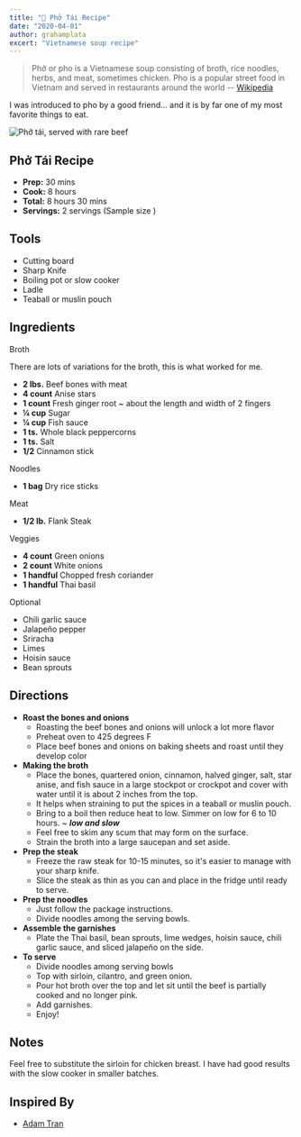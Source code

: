 ```yaml
---
title: "🍜 Phở Tái Recipe"
date: "2020-04-01"
author: grahamplata
excert: "Vietnamese soup recipe"
---
```


> Phở or pho is a Vietnamese soup consisting of broth, rice noodles, herbs, and meat, sometimes chicken. Pho is a popular street food in Vietnam and served in restaurants around the world -- [Wikipedia](https://en.wikipedia.org/wiki/Pho)

I was introduced to pho by a good friend... and it is by far one of my most favorite things to eat.

![Phở tái, served with rare beef](https://external-content.duckduckgo.com/iu/?u=https%3A%2F%2Fnhahanghaisanphiyen.com%2Fwp-content%2Fuploads%2F2018%2F11%2Fpho-tai-nam.jpg&f=1&nofb=1)

## Phở Tái Recipe

- **Prep:** 30 mins
- **Cook:** 8 hours
- **Total:** 8 hours 30 mins
- **Servings:** 2 servings (Sample size )

## Tools

- Cutting board
- Sharp Knife
- Boiling pot or slow cooker
- Ladle
- Teaball or muslin pouch

## Ingredients

Broth

There are lots of variations for the broth, this is what worked for me.

- **2 lbs.** Beef bones with meat
- **4 count** Anise stars
- **1 count** Fresh ginger root ~ about the length and width of 2 fingers
- **¼ cup** Sugar
- **¼ cup** Fish sauce
- **1 ts.** Whole black peppercorns
- **1 ts.** Salt
- **1/2** Cinnamon stick

Noodles

- **1 bag** Dry rice sticks

Meat

- **1/2 lb.** Flank Steak

Veggies

- **4 count** Green onions
- **2 count** White onions
- **1 handful** Chopped fresh coriander
- **1 handful** Thai basil

Optional

- Chili garlic sauce
- Jalapeño pepper
- Sriracha
- Limes
- Hoisin sauce
- Bean sprouts

## Directions

- **Roast the bones and onions**
  - Roasting the beef bones and onions will unlock a lot more flavor
  - Preheat oven to 425 degrees F
  - Place beef bones and onions on baking sheets and roast until they develop color
- **Making the broth**
  - Place the bones, quartered onion, cinnamon, halved ginger, salt, star anise, and fish sauce in a large stockpot or crockpot and cover with water until it is about 2 inches from the top.
  - It helps when straining to put the spices in a teaball or muslin pouch.
  - Bring to a boil then reduce heat to low. Simmer on low for 6 to 10 hours. ~ **_low and slow_**
  - Feel free to skim any scum that may form on the surface.
  - Strain the broth into a large saucepan and set aside.
- **Prep the steak**
  - Freeze the raw steak for 10-15 minutes, so it's easier to manage with your sharp knife.
  - Slice the steak as thin as you can and place in the fridge until ready to serve.
- **Prep the noodles**
  - Just follow the package instructions.
  - Divide noodles among the serving bowls.
- **Assemble the garnishes**
  - Plate the Thai basil, bean sprouts, lime wedges, hoisin sauce, chili garlic sauce, and sliced jalapeño on the side.
- **To serve**
  - Divide noodles among serving bowls
  - Top with sirloin, cilantro, and green onion.
  - Pour hot broth over the top and let sit until the beef is partially cooked and no longer pink.
  - Add garnishes.
  - Enjoy!

## Notes

Feel free to substitute the sirloin for chicken breast.
I have had good results with the slow cooker in smaller batches.

## Inspired By

- [Adam Tran](https://www.instagram.com/aviettran)
